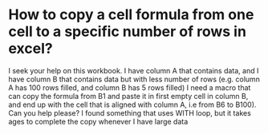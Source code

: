 
# How to copy a cell formula from one cell to a specific number of rows in excel?

I seek your help on this workbook.
I have column A that contains data, and I have column B that contains data but with less number of rows (e.g. column A has 100 rows filled, and column B has 5 rows filled)
I need a macro that can copy the formula from B1 and paste it in first empty cell in column B, and end up with the cell that is aligned with column A, i.e from B6 to B100).
Can you help please?
I found something that uses WITH loop, but it takes ages to complete the copy whenever I have large data

        